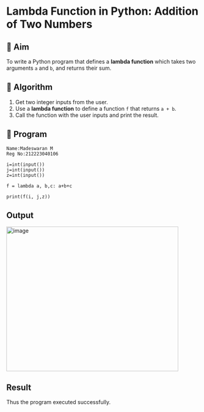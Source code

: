 # Lambda Function in Python: Addition of Two Numbers

## 🎯 Aim
To write a Python program that defines a **lambda function** which takes two arguments `a` and `b`, and returns their sum.

## 🧠 Algorithm
1. Get two integer inputs from the user.
2. Use a **lambda function** to define a function `f` that returns `a + b`.
3. Call the function with the user inputs and print the result.

## 🧾 Program

```
Name:Madeswaran M
Reg No:212223040106

```

```
i=int(input())
j=int(input())
z=int(input())

f = lambda a, b,c: a+b+c

print(f(i, j,z))

```

## Output

<img width="450" height="378" alt="image" src="https://github.com/user-attachments/assets/8c3286a4-29b5-4743-b2cc-509112be08e0" />


## Result

Thus the program executed successfully.
